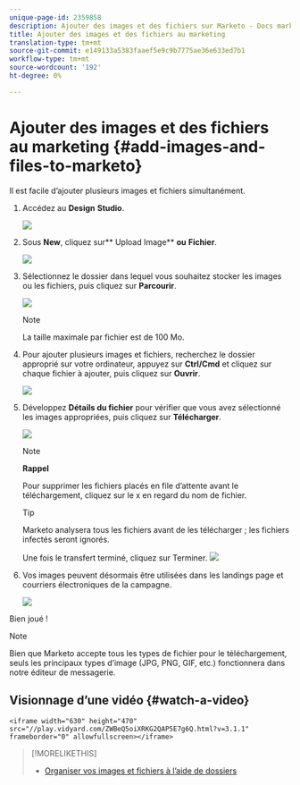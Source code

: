 ```yaml
---
unique-page-id: 2359858
description: Ajouter des images et des fichiers sur Marketo - Docs marketing - Documentation du produit
title: Ajouter des images et des fichiers au marketing
translation-type: tm+mt
source-git-commit: e149133a5383faaef5e9c9b7775ae36e633ed7b1
workflow-type: tm+mt
source-wordcount: '192'
ht-degree: 0%

---
```



# Ajouter des images et des fichiers au marketing {#add-images-and-files-to-marketo}

Il est facile d’ajouter plusieurs images et fichiers simultanément.

1. Accédez au **Design** **Studio**.

   ![](assets/designstudio.png)

1. Sous **New**, cliquez sur** Upload Image** **ou** **Fichier**.

   ![](assets/image2014-9-15-18-3a5-3a33.png)

1. Sélectionnez le dossier dans lequel vous souhaitez stocker les images ou les fichiers, puis cliquez sur **Parcourir**.

   ![](assets/image2014-9-15-18-3a6-3a21.png)

   >[!NOTE]
   >
   >La taille maximale par fichier est de 100 Mo.

1. Pour ajouter plusieurs images et fichiers, recherchez le dossier approprié sur votre ordinateur, appuyez sur **Ctrl/Cmd** et cliquez sur chaque fichier à ajouter, puis cliquez sur **Ouvrir**.

   ![](assets/image2014-9-15-18-3a6-3a58.png)

1. Développez **Détails du fichier** pour vérifier que vous avez sélectionné les images appropriées, puis cliquez sur **Télécharger**.

   ![](assets/image2014-9-15-18-3a7-3a22.png)

   >[!NOTE]
   >
   >**Rappel**
   >
   >
   >Pour supprimer les fichiers placés en file d’attente avant le téléchargement, cliquez sur le x en regard du nom de fichier.

   >[!TIP]
   >
   >Marketo analysera tous les fichiers avant de les télécharger ; les fichiers infectés seront ignorés.

   Une fois le transfert terminé, cliquez sur Terminer.
   ![](assets/image2014-9-15-18-3a8-3a34.png)

1. Vos images peuvent désormais être utilisées dans les landings page et courriers électroniques de la campagne.

   ![](assets/image2014-9-15-18-3a8-3a45.png)

Bien joué !

>[!NOTE]
>
>Bien que Marketo accepte tous les types de fichier pour le téléchargement, seuls les principaux types d’image (JPG, PNG, GIF, etc.) fonctionnera dans notre éditeur de messagerie.

## Visionnage d’une vidéo {#watch-a-video}

`<iframe width="630" height="470" src="//play.vidyard.com/ZWBeQ5oiXRKG2QAP5E7g6Q.html?v=3.1.1" frameborder="0" allowfullscreen></iframe>`

>[!MORELIKETHIS]
>
>* [Organiser vos images et fichiers à l’aide de dossiers](organize-your-images-and-files-using-folders.md)

>



